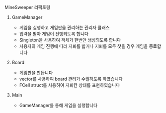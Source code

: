 MineSweeper 리팩토링 
1. GameManager
   - 게임을 실행하고 게임판을 관리하는 관리자 클래스
   - 입력을 받아 게임이 진행되도록 합니다
   - Singleton을 사용하여 객체가 한번만 생성되도록 합니다
   - 사용자의 게임 진행에 따라 지뢰를 밟거나 지뢰를 모두 찾을 경우 게임을 종료합니다

2. Board
   - 게임판을 만듭니다
   - vector를 사용하여 board 관리가 수월하도록 하였습니다
   - FCell struct를 사용하여 지뢰칸 상태를 표현하였습니다

3. Main
   - GameManager를 통해 게임을 실행합니다
